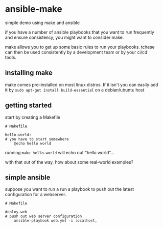 # ansible-make
simple demo using make and ansible

if you have a number of ansible playbooks that you want to run frequently and ensure consistency, 
you might want to consider make.

make allows you to get up some basic rules to run your playbooks. tchese can then be used 
consistently by a development team or by your ci/cd tools.

## installing make
make comes pre-installed on most linux distros. If it isn't you can easily add it by 
```sudo apt-get install build-essential``` on a debian/ubuntu host

## getting started

start by creating a Makefile

    # Makefile

    hello-world:
    # you have to start somewhere
    	@echo hello world

running `make hello-world` will echo out "hello world"...

with that out of the way, how about some real-world examples?

## simple ansible

suppose you want to run a run a playbook to push out the latest configuration for a webserver.

    # Makefile

    deploy-web
    # push out web server configuration
    	ansible-playbook web.yml -i localhost,
